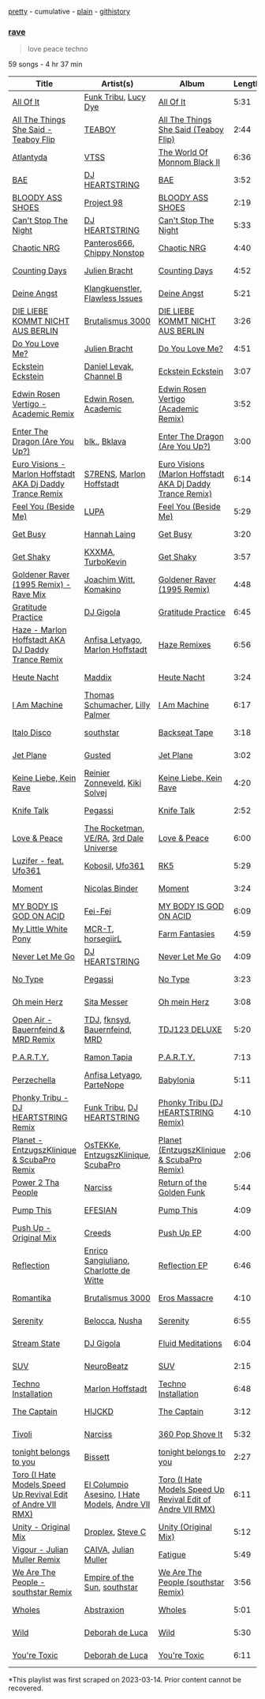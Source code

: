 [pretty](/playlists/pretty/37i9dQZF1DWSXMERUaiq9M.md) - cumulative - [plain](/playlists/plain/37i9dQZF1DWSXMERUaiq9M) - [githistory](https://github.githistory.xyz/mackorone/spotify-playlist-archive/blob/main/playlists/plain/37i9dQZF1DWSXMERUaiq9M)

### [rave](https://open.spotify.com/playlist/37i9dQZF1DWSXMERUaiq9M)

> love peace techno

59 songs - 4 hr 37 min

| Title | Artist(s) | Album | Length | Added | Removed |
|---|---|---|---|---|---|
| [All Of It](https://open.spotify.com/track/79grw34DPX7iCvVUfBPB9S) | [Funk Tribu](https://open.spotify.com/artist/1vK8NnrPlBlF34LaiFX1SK), [Lucy Dye](https://open.spotify.com/artist/43ExVtoWEweRa8s1SlFZUj) | [All Of It](https://open.spotify.com/album/5iHDU2XwpJwk0xiIH1Bc6Z) | 5:31 | 2023-03-25 |  |
| [All The Things She Said \- Teaboy Flip](https://open.spotify.com/track/4r8vtv55ZqVxRAXdcLGS8J) | [TEABOY](https://open.spotify.com/artist/5iGDVVnLBTuVlgZRQd7L1x) | [All The Things She Said \(Teaboy Flip\)](https://open.spotify.com/album/69vWxMtXxJsbB4AXP4NFEe) | 2:44 | 2023-03-10 |  |
| [Atlantyda](https://open.spotify.com/track/0ChvWY0uRIGvXfhqvv8jC1) | [VTSS](https://open.spotify.com/artist/0zo109NM3S7CqHpvlXwqEN) | [The World Of Monnom Black II](https://open.spotify.com/album/1Qmlt7Lujv1VgCP44rCKJT) | 6:36 | 2023-03-10 |  |
| [BAE](https://open.spotify.com/track/4kpx4wMn5AGVY5gVN3XbB8) | [DJ HEARTSTRING](https://open.spotify.com/artist/5tcwaJBUyEdxQxvieuQxU7) | [BAE](https://open.spotify.com/album/5FX52nvZnmpFdzeYP3e7wB) | 3:52 | 2023-03-10 |  |
| [BLOODY ASS SHOES](https://open.spotify.com/track/5xdmotWnFPVuPEZAI98OHl) | [Project 98](https://open.spotify.com/artist/78DBqQqK14yzExqp8L9d27) | [BLOODY ASS SHOES](https://open.spotify.com/album/28PKjKbNF9M3MjzyZ9Gz1n) | 2:19 | 2023-03-25 |  |
| [Can't Stop The Night](https://open.spotify.com/track/7hPZUHWSGG5Kn9ZI50HvIx) | [DJ HEARTSTRING](https://open.spotify.com/artist/5tcwaJBUyEdxQxvieuQxU7) | [Can't Stop The Night](https://open.spotify.com/album/79YdrZXt6tBDj4i0Y4gCJS) | 5:33 | 2023-03-10 |  |
| [Chaotic NRG](https://open.spotify.com/track/5FKmQG3seap8bwPjbmQc5a) | [Panteros666](https://open.spotify.com/artist/7DYEJjAIWCn1DNttRqVomt), [Chippy Nonstop](https://open.spotify.com/artist/3cIWQsZd5aYZDk9DGy64wS) | [Chaotic NRG](https://open.spotify.com/album/4FCtpzPYcNWouVVI3crsdV) | 4:40 | 2023-03-10 |  |
| [Counting Days](https://open.spotify.com/track/5OJD78B17MJrSAxQwIgurU) | [Julien Bracht](https://open.spotify.com/artist/10dTAeheJUqaoY9C0UxdHx) | [Counting Days](https://open.spotify.com/album/02pKj0523YIrSE3dYI87Ry) | 4:52 | 2023-03-10 | 2023-03-25 |
| [Deine Angst](https://open.spotify.com/track/6C3vS3o69ZX3JvX0onzFkT) | [Klangkuenstler](https://open.spotify.com/artist/6H77vD9YyhyxHBTkRpbMBk), [Flawless Issues](https://open.spotify.com/artist/6Arj1L7vuPVkK3foh4PQmU) | [Deine Angst](https://open.spotify.com/album/3B8TLKzSq8CJ5FjSxdCVL5) | 5:21 | 2023-03-10 |  |
| [DIE LIEBE KOMMT NICHT AUS BERLIN](https://open.spotify.com/track/3bYEYuHHiX1TmdLUiWykIc) | [Brutalismus 3000](https://open.spotify.com/artist/6LtXxYMIiKSy2EGHnz1f5j) | [DIE LIEBE KOMMT NICHT AUS BERLIN](https://open.spotify.com/album/6NquqivifGK4u1fqazCxqi) | 3:26 | 2023-03-10 |  |
| [Do You Love Me?](https://open.spotify.com/track/42Tis1KQQnns2LaAuA0vk5) | [Julien Bracht](https://open.spotify.com/artist/10dTAeheJUqaoY9C0UxdHx) | [Do You Love Me?](https://open.spotify.com/album/61BjICDXiSjQ2Bi8bakMK8) | 4:51 | 2023-03-25 |  |
| [Eckstein Eckstein](https://open.spotify.com/track/0tcc52j6qQ1avWjSv4YoO1) | [Daniel Levak](https://open.spotify.com/artist/0M9vCRnHAMGWUi9i89LLeh), [Channel B](https://open.spotify.com/artist/57mKluqoSt0zuMn6Wh2H6x) | [Eckstein Eckstein](https://open.spotify.com/album/3P9jsdK8EiI8JyLB7lqvgA) | 3:07 | 2023-03-10 |  |
| [Edwin Rosen Vertigo \- Academic Remix](https://open.spotify.com/track/7960s9wdbpgSwGFg2SxHtj) | [Edwin Rosen](https://open.spotify.com/artist/5P7LNVuQRN9Ath8svUaUnV), [Academic](https://open.spotify.com/artist/2sUryncO3HHMUDslIciLZk) | [Edwin Rosen Vertigo \(Academic Remix\)](https://open.spotify.com/album/5G18wJMs69jln4Aw8ZpAFb) | 3:52 | 2023-03-22 | 2023-03-23 |
| [Enter The Dragon \(Are You Up?\)](https://open.spotify.com/track/3AtvfGdTKFyhh8wtIB05r9) | [blk.](https://open.spotify.com/artist/1oLPIdUjd6rJY1llzFcVw0), [Bklava](https://open.spotify.com/artist/71t5uC7AYxisT7Z55Y2Kqd) | [Enter The Dragon \(Are You Up?\)](https://open.spotify.com/album/1JfBbmKOcrQa4LmEb6iU0A) | 3:00 | 2023-03-10 |  |
| [Euro Visions \- Marlon Hoffstadt AKA Dj Daddy Trance Remix](https://open.spotify.com/track/1nvoh304h7a0RQgPgquxgZ) | [S7RENS](https://open.spotify.com/artist/4ZJGyUysIpIEULuzIzOzfl), [Marlon Hoffstadt](https://open.spotify.com/artist/0HHa7ZJZxUQlg5l2mB0N0f) | [Euro Visions \(Marlon Hoffstadt AKA Dj Daddy Trance Remix\)](https://open.spotify.com/album/0C3yLvZNlvr1deVChjY2PZ) | 6:14 | 2023-03-10 |  |
| [Feel You \(Beside Me\)](https://open.spotify.com/track/2Y7TA1fnjoZWHvAhi70TUv) | [LUPA](https://open.spotify.com/artist/58Y24OWJla2epBPf0toBTo) | [Feel You \(Beside Me\)](https://open.spotify.com/album/4NvXD68wMwVrgzHSSkhQGC) | 5:29 | 2023-03-10 |  |
| [Get Busy](https://open.spotify.com/track/0MQN5qEy7j7ptYreg4evUX) | [Hannah Laing](https://open.spotify.com/artist/1QEd635szhierW6gzRiS1o) | [Get Busy](https://open.spotify.com/album/0Nx7HrtVR1jpwpAtD9O8ob) | 3:20 | 2023-03-10 |  |
| [Get Shaky](https://open.spotify.com/track/5ZNa6S7agmCmaEnxIHE73m) | [KXXMA](https://open.spotify.com/artist/6AFA7y2tNohNcpaLwDRyxx), [TurboKevin](https://open.spotify.com/artist/2nxyC1TQywKkvfkvuaiaW6) | [Get Shaky](https://open.spotify.com/album/2cBSMHLqs6Zaj3IIUrGTnD) | 3:57 | 2023-03-10 |  |
| [Goldener Raver \(1995 Remix\) \- Rave Mix](https://open.spotify.com/track/6Q3m7v5B10JUlcoJR4RCKw) | [Joachim Witt](https://open.spotify.com/artist/130taNt2uNYJmou3IGnRHV), [Komakino](https://open.spotify.com/artist/7kXKgvvRpzUfLrNlsgeQRF) | [Goldener Raver \(1995 Remix\)](https://open.spotify.com/album/3XawjaEVs1ux5XNVF900oz) | 4:48 | 2023-03-10 |  |
| [Gratitude Practice](https://open.spotify.com/track/4I4361g8EeO8BAvxarpd8a) | [DJ Gigola](https://open.spotify.com/artist/7feJmqQ32fTIPKBmPXwHXf) | [Gratitude Practice](https://open.spotify.com/album/2eLi9fo6zHd2ergvJoXdtV) | 6:45 | 2023-03-10 |  |
| [Haze \- Marlon Hoffstadt AKA DJ Daddy Trance Remix](https://open.spotify.com/track/3IAxJkFW0AeEHhmSFHjX0G) | [Anfisa Letyago](https://open.spotify.com/artist/7icoOm5fKKPo49jVxoj1Cq), [Marlon Hoffstadt](https://open.spotify.com/artist/0HHa7ZJZxUQlg5l2mB0N0f) | [Haze Remixes](https://open.spotify.com/album/7g1Rj26ma74ZKBPmnAA09M) | 6:56 | 2023-03-10 |  |
| [Heute Nacht](https://open.spotify.com/track/1eMUGMEWrvTXYWrPobq2dH) | [Maddix](https://open.spotify.com/artist/0RMeG9M8QFzss9bAbq99KA) | [Heute Nacht](https://open.spotify.com/album/3hUV4shxjzrCGFtJgBOF82) | 3:24 | 2023-03-10 |  |
| [I Am Machine](https://open.spotify.com/track/7A8ec8nBw1BEwGgdSL5H90) | [Thomas Schumacher](https://open.spotify.com/artist/7KkV7dFoGEXr4M3fpb1FgD), [Lilly Palmer](https://open.spotify.com/artist/4h8IEOdrg60WM5XGyNOCVU) | [I Am Machine](https://open.spotify.com/album/3m4demyPqalmJXRsKInCKi) | 6:17 | 2023-03-10 |  |
| [Italo Disco](https://open.spotify.com/track/7BnlmCIxJ9PKojxusCrgDB) | [southstar](https://open.spotify.com/artist/1GVuCyb4PlArufUZDUnRQi) | [Backseat Tape](https://open.spotify.com/album/3vjULlZhcatjZgSREPs3V1) | 3:18 | 2023-03-10 |  |
| [Jet Plane](https://open.spotify.com/track/7c87NBp808HkgxfDzQCs4j) | [Gusted](https://open.spotify.com/artist/2BRM24K0fU89hsKIZZXeuZ) | [Jet Plane](https://open.spotify.com/album/0hax7oeHg8KrpWqwEsJayV) | 3:02 | 2023-03-10 |  |
| [Keine Liebe, Kein Rave](https://open.spotify.com/track/0UkGdrKm6PaVCxTwPzP2xX) | [Reinier Zonneveld](https://open.spotify.com/artist/21A7bhIL1m6CNZn8y57PIZ), [Kiki Solvej](https://open.spotify.com/artist/3REA7BOURYizezV7PGQJEW) | [Keine Liebe, Kein Rave](https://open.spotify.com/album/2iL5gzdjVQsTsUI7i8KxDq) | 4:20 | 2023-03-21 |  |
| [Knife Talk](https://open.spotify.com/track/5zzf3tCyakWfASFtPs2mBl) | [Pegassi](https://open.spotify.com/artist/2A4uiWrfuBpVFugyvxAt4c) | [Knife Talk](https://open.spotify.com/album/0WYWT38s9EtYYatYZLiNvW) | 2:52 | 2023-03-10 | 2023-03-25 |
| [Love & Peace](https://open.spotify.com/track/5UJegVmminlxe2u9dz6jBH) | [The Rocketman](https://open.spotify.com/artist/6ArtT03Hv9H55Y3EVa7d2V), [VE/RA](https://open.spotify.com/artist/5vzzAbMiHvpgS9TzUcM7aC), [3rd Dale Universe](https://open.spotify.com/artist/6fjRdySULf9G3LmSjVLg2N) | [Love & Peace](https://open.spotify.com/album/5dGc4CtONI8OtIrt1X12tK) | 6:00 | 2023-03-10 |  |
| [Luzifer \- feat\. Ufo361](https://open.spotify.com/track/5UnIFgOpnUaKsukuB66GXg) | [Kobosil](https://open.spotify.com/artist/2ZvIFwl0BuQgHqWvDE80hC), [Ufo361](https://open.spotify.com/artist/5pVRwX5ZQR7hfJ18w8ZYkl) | [RK5](https://open.spotify.com/album/4wxcLVfRrCebsZaBdBctne) | 5:29 | 2023-03-10 |  |
| [Moment](https://open.spotify.com/track/4rGKCr6pj3tKNWJvICbOaZ) | [Nicolas Binder](https://open.spotify.com/artist/4cisvT0RilDGHw8lzANpUA) | [Moment](https://open.spotify.com/album/5l4IBxY3EZwenZLXqzFCDV) | 3:24 | 2023-03-25 |  |
| [MY BODY IS GOD ON ACID](https://open.spotify.com/track/4qf2TmjFImuZkpAwmP1LKE) | [Fei\-Fei](https://open.spotify.com/artist/5JXS13q07rUqMWcgQeQXCM) | [MY BODY IS GOD ON ACID](https://open.spotify.com/album/5ON20qgoweG6jjxVXrQdZh) | 6:09 | 2023-03-10 |  |
| [My Little White Pony](https://open.spotify.com/track/25SHYrwpLLuVnsLsN39xYr) | [MCR\-T](https://open.spotify.com/artist/4m7q9onIm2bqhwHy9utqmw), [horsegiirL](https://open.spotify.com/artist/0auP293abZeTWwMUi3fZw2) | [Farm Fantasies](https://open.spotify.com/album/4iQOiiyHbLlwLTnPUDZPEo) | 4:59 | 2023-03-10 |  |
| [Never Let Me Go](https://open.spotify.com/track/23LmGBgZLAnBLxrEIYd16O) | [DJ HEARTSTRING](https://open.spotify.com/artist/5tcwaJBUyEdxQxvieuQxU7) | [Never Let Me Go](https://open.spotify.com/album/2GOR4HwqpYDUTlFP3Qb3JI) | 4:09 | 2023-03-10 |  |
| [No Type](https://open.spotify.com/track/4tNCSo5ZDCDWjUnlggKqnU) | [Pegassi](https://open.spotify.com/artist/2A4uiWrfuBpVFugyvxAt4c) | [No Type](https://open.spotify.com/album/4yUyghTTQlMlqs162AacBO) | 3:23 | 2023-03-10 |  |
| [Oh mein Herz](https://open.spotify.com/track/0UkjRy9JSG0ybtOzzgaY6x) | [Sita Messer](https://open.spotify.com/artist/2Mm1h6fUugx92tOcPa4Jxj) | [Oh mein Herz](https://open.spotify.com/album/3ivdIDxMnTZX2JS1l08RAJ) | 3:08 | 2023-03-10 | 2023-03-25 |
| [Open Air \- Bauernfeind & MRD Remix](https://open.spotify.com/track/67nT9OXkvqivVPdvLgNjwd) | [TDJ](https://open.spotify.com/artist/540RtWfpQokIlaRgMDjU9v), [fknsyd](https://open.spotify.com/artist/4fHFFvChjfjG7sAseTwiXd), [Bauernfeind](https://open.spotify.com/artist/0h154IoHceoxecVBZSopbt), [MRD](https://open.spotify.com/artist/4bpzygoBaq9IUDs3XAxqpR) | [TDJ123 DELUXE](https://open.spotify.com/album/2x1Ox1a7MYTamrbp11Y6LA) | 5:20 | 2023-03-10 | 2023-03-25 |
| [P.A.R.T.Y.](https://open.spotify.com/track/6cdwuEuy9h42etVznXLTtd) | [Ramon Tapia](https://open.spotify.com/artist/5BFl4h5TXYSSJsCteTX3s1) | [P.A.R.T.Y.](https://open.spotify.com/album/0qYPyKXjit9qxZfehmx4xf) | 7:13 | 2023-03-10 | 2023-03-25 |
| [Perzechella](https://open.spotify.com/track/52YiBbdDeJhVpKghqPN5ev) | [Anfisa Letyago](https://open.spotify.com/artist/7icoOm5fKKPo49jVxoj1Cq), [ParteNope](https://open.spotify.com/artist/7ctU2FxtLcJgkZXfaJf713) | [Babylonia](https://open.spotify.com/album/7KrDMVlL2ftiwtHN0yW2Va) | 5:11 | 2023-03-25 |  |
| [Phonky Tribu \- DJ HEARTSTRING Remix](https://open.spotify.com/track/7w8qT1UcnJIZafNiLu2C7h) | [Funk Tribu](https://open.spotify.com/artist/1vK8NnrPlBlF34LaiFX1SK), [DJ HEARTSTRING](https://open.spotify.com/artist/5tcwaJBUyEdxQxvieuQxU7) | [Phonky Tribu \(DJ HEARTSTRING Remix\)](https://open.spotify.com/album/3SbtjONVN9BIpVxpks7A2g) | 4:10 | 2023-03-10 |  |
| [Planet \- EntzugszKlinique & ScubaPro Remix](https://open.spotify.com/track/6o4oP4Ml0EmiSTG7EpO8OV) | [OsTEKKe](https://open.spotify.com/artist/2UXpQhhV4lKrBCHezLbWoA), [EntzugszKlinique](https://open.spotify.com/artist/2KfUKuzYq61DbEqQzGgHZN), [ScubaPro](https://open.spotify.com/artist/60pNbc1sAEJ8iNuArbgIFM) | [Planet \(EntzugszKlinique & ScubaPro Remix\)](https://open.spotify.com/album/5c9u70XyteboMv5DNgrGpR) | 2:06 | 2023-03-10 |  |
| [Power 2 Tha People](https://open.spotify.com/track/7aftORj0cBJ8cDgEL6VmLs) | [Narciss](https://open.spotify.com/artist/7jEmLGxzh2RuOwdj96tlyL) | [Return of the Golden Funk](https://open.spotify.com/album/2FHptZi8FfJvJa8rr7RbWK) | 5:44 | 2023-03-10 | 2023-03-22 |
| [Pump This](https://open.spotify.com/track/3zv6z0evv8QiIJjA8yOWAf) | [EFESIAN](https://open.spotify.com/artist/1fZOavLEMJtVzDcFGVPHWC) | [Pump This](https://open.spotify.com/album/0vYFogRb0q1U9UhVcy9o8f) | 4:09 | 2023-03-10 |  |
| [Push Up \- Original Mix](https://open.spotify.com/track/0pfP5XgWsu3uDB6NygGBEq) | [Creeds](https://open.spotify.com/artist/2gW0M5fn2r7Lo4Hn1r8HZ5) | [Push Up EP](https://open.spotify.com/album/78XpOkI7hXvDvO0prSJJ4b) | 4:00 | 2023-03-10 |  |
| [Reflection](https://open.spotify.com/track/67dg2dYPGza76ZEnp7k00d) | [Enrico Sangiuliano](https://open.spotify.com/artist/1u7DsNFbakULvxnDGtMm90), [Charlotte de Witte](https://open.spotify.com/artist/1lJhME1ZpzsEa5M0wW6Mso) | [Reflection EP](https://open.spotify.com/album/4Qqe2c9VgbdnbFO2F7AyGe) | 6:46 | 2023-03-25 |  |
| [Romantika](https://open.spotify.com/track/4nOOoo9OJbgnTBNHe5b6nD) | [Brutalismus 3000](https://open.spotify.com/artist/6LtXxYMIiKSy2EGHnz1f5j) | [Eros Massacre](https://open.spotify.com/album/0ZVpEzmv3wYLL1waCPPf7V) | 4:10 | 2023-03-10 |  |
| [Serenity](https://open.spotify.com/track/24ODAgW6PvaHTl7QUgaoqk) | [Belocca](https://open.spotify.com/artist/3jcvzSheHd14vjraXHLGPN), [Nusha](https://open.spotify.com/artist/5jsGnMw1mnU4FfhhcXUR6Q) | [Serenity](https://open.spotify.com/album/5SBYcUgDbjQNxILy4xvhop) | 6:55 | 2023-03-10 |  |
| [Stream State](https://open.spotify.com/track/2rL6RiorPm6fWSEFUNX8cF) | [DJ Gigola](https://open.spotify.com/artist/7feJmqQ32fTIPKBmPXwHXf) | [Fluid Meditations](https://open.spotify.com/album/3Tb3OLF2gtWesqXDqFvEEM) | 6:04 | 2023-03-10 |  |
| [SUV](https://open.spotify.com/track/0MuCieDCcqRjiIdwPtHsYM) | [NeuroBeatz](https://open.spotify.com/artist/3oVSD2qVvvT9HhWDlFk4Hv) | [SUV](https://open.spotify.com/album/3X319vPxofbppBTslLiPBX) | 2:15 | 2023-03-10 | 2023-03-22 |
| [Techno Installation](https://open.spotify.com/track/2FSqCe7FJvmFit3u1UXVHf) | [Marlon Hoffstadt](https://open.spotify.com/artist/0HHa7ZJZxUQlg5l2mB0N0f) | [Techno Installation](https://open.spotify.com/album/7snbKvrdJ6oCp4qmhUsEdO) | 6:48 | 2023-03-10 | 2023-03-25 |
| [The Captain](https://open.spotify.com/track/4NGwhkwJzROYFJKNFmFHus) | [HIJCKD](https://open.spotify.com/artist/4oFuOElyTlMdZMXMQBSdVq) | [The Captain](https://open.spotify.com/album/0hc4lRGEKpOzSdd2KXZ47j) | 3:12 | 2023-03-10 |  |
| [Tivoli](https://open.spotify.com/track/4gRhss10Km9aMS5Qyz8WpT) | [Narciss](https://open.spotify.com/artist/7jEmLGxzh2RuOwdj96tlyL) | [360 Pop Shove It](https://open.spotify.com/album/2q5edUjF1UctSXrxbg2M2U) | 5:32 | 2023-03-10 |  |
| [tonight belongs to you](https://open.spotify.com/track/2WG0gMuRku7LfFObheSXID) | [Bissett](https://open.spotify.com/artist/4Mgx5TSeuT3wJwZYu6T7t7) | [tonight belongs to you](https://open.spotify.com/album/5oEWotsYKfSnkN6Hp11yMS) | 2:27 | 2023-03-10 |  |
| [Toro \(I Hate Models Speed Up Revival Edit of Andre VII RMX\)](https://open.spotify.com/track/1HIalwjo1TQVaB63BXbkQu) | [El Columpio Asesino](https://open.spotify.com/artist/7oXqKY12gSK5Q37dWZYWT0), [I Hate Models](https://open.spotify.com/artist/0KqSULB80ft2H3aFg6kJmN), [Andre VII](https://open.spotify.com/artist/6ydoTVyJn4VEKeRUeTtjFq) | [Toro \(I Hate Models Speed Up Revival Edit of Andre VII RMX\)](https://open.spotify.com/album/3J2Hrh8Zz20bTRTgKSBz60) | 6:11 | 2023-03-22 |  |
| [Unity \- Original Mix](https://open.spotify.com/track/4lotSTi1ufPLtyfTLZ4VNF) | [Droplex](https://open.spotify.com/artist/5yePldMswAMD9fvIfRUc2o), [Steve C](https://open.spotify.com/artist/4XSkgDkwi4AQXvtO0EMGcb) | [Unity \(Original Mix\)](https://open.spotify.com/album/5W3X60uJ524fwrtijDUcAy) | 5:12 | 2023-03-10 |  |
| [Vigour \- Julian Muller Remix](https://open.spotify.com/track/0Wh4YlbUtNSrgHq6HnfD0c) | [CAIVA](https://open.spotify.com/artist/0VevbPTec9d8audiahBL3f), [Julian Muller](https://open.spotify.com/artist/5UWmNXxqHIUcpHEJCxDojK) | [Fatigue](https://open.spotify.com/album/7H8AhpWNX7FciB94nhxRJJ) | 5:49 | 2023-03-10 |  |
| [We Are The People \- southstar Remix](https://open.spotify.com/track/3vLMN02wGnPBdjRVvewedS) | [Empire of the Sun](https://open.spotify.com/artist/67hb7towEyKvt5Z8Bx306c), [southstar](https://open.spotify.com/artist/1GVuCyb4PlArufUZDUnRQi) | [We Are The People \(southstar Remix\)](https://open.spotify.com/album/28E0EqraSPvGhUQ0jNkUvb) | 3:56 | 2023-03-10 |  |
| [Wholes](https://open.spotify.com/track/60t2ICAU2uCUrSHii0VSB2) | [Abstraxion](https://open.spotify.com/artist/42Rm3uPICrqZINjvxC2grb) | [Wholes](https://open.spotify.com/album/2pVFV5QWG3WSw3sf3Z8b2Z) | 5:01 | 2023-03-10 |  |
| [Wild](https://open.spotify.com/track/5Z1OpvU8xkJl3Sc2et5No6) | [Deborah de Luca](https://open.spotify.com/artist/144HzhpLjcR9k37w5Ico9B) | [Wild](https://open.spotify.com/album/0T3Thh9OTgxYSx4gOe1Apn) | 5:30 | 2023-03-10 |  |
| [You're Toxic](https://open.spotify.com/track/5Ig2RPAPLrkAkFpyr8uAPj) | [Deborah de Luca](https://open.spotify.com/artist/144HzhpLjcR9k37w5Ico9B) | [You're Toxic](https://open.spotify.com/album/5xMufmAVskrZV4Llusco8r) | 6:11 | 2023-03-10 |  |

\*This playlist was first scraped on 2023-03-14. Prior content cannot be recovered.
